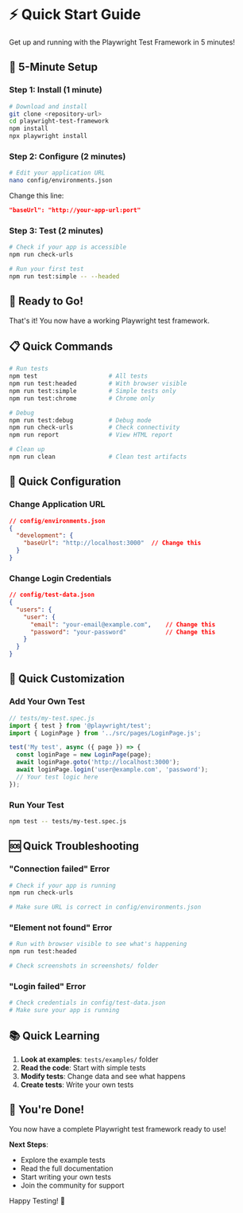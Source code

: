 # ⚡ Quick Start Guide

Get up and running with the Playwright Test Framework in 5 minutes!

## 🚀 **5-Minute Setup**

### **Step 1: Install (1 minute)**
```bash
# Download and install
git clone <repository-url>
cd playwright-test-framework
npm install
npx playwright install
```

### **Step 2: Configure (2 minutes)**
```bash
# Edit your application URL
nano config/environments.json
```

Change this line:
```json
"baseUrl": "http://your-app-url:port"
```

### **Step 3: Test (2 minutes)**
```bash
# Check if your app is accessible
npm run check-urls

# Run your first test
npm run test:simple -- --headed
```

## 🎯 **Ready to Go!**

That's it! You now have a working Playwright test framework.

## 📋 **Quick Commands**

```bash
# Run tests
npm test                    # All tests
npm run test:headed         # With browser visible
npm run test:simple         # Simple tests only
npm run test:chrome         # Chrome only

# Debug
npm run test:debug          # Debug mode
npm run check-urls          # Check connectivity
npm run report              # View HTML report

# Clean up
npm run clean               # Clean test artifacts
```

## 🔧 **Quick Configuration**

### **Change Application URL**
```json
// config/environments.json
{
  "development": {
    "baseUrl": "http://localhost:3000"  // Change this
  }
}
```

### **Change Login Credentials**
```json
// config/test-data.json
{
  "users": {
    "user": {
      "email": "your-email@example.com",    // Change this
      "password": "your-password"           // Change this
    }
  }
}
```

## 🎨 **Quick Customization**

### **Add Your Own Test**
```javascript
// tests/my-test.spec.js
import { test } from '@playwright/test';
import { LoginPage } from '../src/pages/LoginPage.js';

test('My test', async ({ page }) => {
  const loginPage = new LoginPage(page);
  await loginPage.goto('http://localhost:3000');
  await loginPage.login('user@example.com', 'password');
  // Your test logic here
});
```

### **Run Your Test**
```bash
npm test -- tests/my-test.spec.js
```

## 🆘 **Quick Troubleshooting**

### **"Connection failed" Error**
```bash
# Check if your app is running
npm run check-urls

# Make sure URL is correct in config/environments.json
```

### **"Element not found" Error**
```bash
# Run with browser visible to see what's happening
npm run test:headed

# Check screenshots in screenshots/ folder
```

### **"Login failed" Error**
```bash
# Check credentials in config/test-data.json
# Make sure your app is running
```

## 📚 **Quick Learning**

1. **Look at examples**: `tests/examples/` folder
2. **Read the code**: Start with simple tests
3. **Modify tests**: Change data and see what happens
4. **Create tests**: Write your own tests

## 🎉 **You're Done!**

You now have a complete Playwright test framework ready to use!

**Next Steps**:
- Explore the example tests
- Read the full documentation
- Start writing your own tests
- Join the community for support

Happy Testing! 🚀
